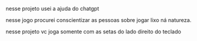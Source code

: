nesse projeto usei a ajuda do chatgpt


nesse jogo procurei conscientizar as pessoas sobre jogar lixo ná natureza.



nesse projeto vc joga somente com as setas do lado direito do teclado
